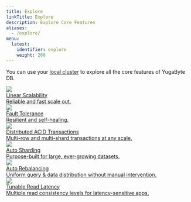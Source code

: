```yaml
---
title: Explore
linkTitle: Explore
description: Explore Core Features
aliases:
  - /explore/
menu:
  latest:
    identifier: explore
    weight: 200
---
```


You can use your [local cluster](../quick-start/) to explore all the core features of YugaByte DB.

<div>
  <a class="section-link icon-offset" href="linear-scalability/">
    <div class="icon">
      <img src="/images/section_icons/explore/linear_scalability.png" aria-hidden="true" />
    </div>
    <div class="text">
      Linear Scalability
      <div class="caption">Reliable and fast scale out.</div>
    </div>
  </a>

  <a class="section-link icon-offset" href="fault-tolerance/">
    <div class="icon">
      <img src="/images/section_icons/explore/fault_tolerance.png" aria-hidden="true" />
    </div>
    <div class="text">
      Fault Tolerance
      <div class="caption">Resilient and self-healing.</div>
    </div>
  </a>

  <a class="section-link icon-offset" href="transactions/">
    <div class="icon">
      <img src="/images/section_icons/explore/distributed_acid.png" aria-hidden="true" />
    </div>
    <div class="text">
      Distributed ACID Transactions
      <div class="caption">Multi-row and multi-shard transactions at any scale.</div>
    </div>
  </a>
  
  <a class="section-link icon-offset" href="auto-sharding/">
    <div class="icon">
      <img src="/images/section_icons/explore/auto_sharding.png" aria-hidden="true" />
    </div>
    <div class="text">
      Auto Sharding
      <div class="caption">Purpose-built for large, ever-growing datasets.</div>
    </div>
  </a>

  <a class="section-link icon-offset" href="auto-rebalancing/">
    <div class="icon">
      <img src="/images/section_icons/explore/auto_rebalance.png" aria-hidden="true" />
    </div>
    <div class="text">
      Auto Rebalancing
      <div class="caption">Uniform query & data distribution without manual intervention.</div>
    </div>
  </a>

  <a class="section-link icon-offset" href="tunable-reads/">
    <div class="icon">
      <img src="/images/section_icons/explore/tunable_reads.png" aria-hidden="true" />
    </div>
    <div class="text">
      Tunable Read Latency
      <div class="caption">Multiple read consistency levels for latency-sensitive apps.</div>
    </div>
  </a>

<!--
  <a class="section-link icon-offset" href="/explore/zero-downtime-reconfig">
    <div class="icon">
      <img src="/images/section_icons/explore/zero_downtime.png" aria-hidden="true" />
    </div>
    Zero Downtime Reconfig
  </a>
-->


</div>
